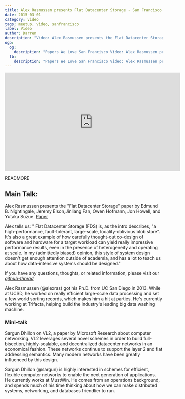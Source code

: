 ```yaml
---
title: Alex Rasmussen presents Flat Datacenter Storage - San Francisco 1/15
date: 2015-03-01
category: video
tags: meetup, video, sanfrancisco
label: Video
author: Darren
description: "Video: Alex Rasmussen presents the Flat Datacenter Storage paper at Papers We Love San Francisco on January 15, 2015"
ogp:
  og:
    description: "Papers We Love San Francisco Video: Alex Rasmussen presents Flat Datacenter Storage"
  fb:
    description: "Papers We Love San Francisco Video: Alex Rasmussen presents Flat Datacenter Storage"
---
```


<iframe class="video" width="560" height="315" src="https://www.youtube.com/embed/F7heZ9ZBWqI" frameborder="0" allowfullscreen></iframe>

READMORE

## Main Talk:

Alex Rasmussen presents the "Flat Datacenter Storage" paper by Edmund B. Nightingale, Jeremy Elson,Jinliang Fan, Owen Hofmann, Jon Howell, and Yutaka Suzue. [Paper](http://css.csail.mit.edu/6.824/2014/papers/fds.pdf)

Alex tells us: " Flat Datacenter Storage (FDS) is, as the intro describes, "a high-performance, fault-tolerant, large-scale, locality-oblivious blob store". It's also a great example of how carefully thought-out co-design of software and hardware for a target workload can yield really impressive performance results, even in the presence of heterogeneity and operating at scale. In my (admittedly biased) opinion, this style of system design doesn't get enough attention outside of academia, and has a lot to teach us about how data-intensive systems should be designed."

If you have any questions, thoughts, or related information, please visit our [*github-thread*](https://github.com/papers-we-love/papers-we-love/issues/198)

Alex Rasmussen (@alexras) got his Ph.D. from UC San Diego in 2013. While at UCSD, he worked on really efficient large-scale data processing and set a few world sorting records, which makes him a hit at parties. He's currently working at Trifacta, helping build the industry's leading big data washing machine.

### Mini-talk

Sargun Dhillon on VL2, a paper by Microsoft Research about computer networking. VL2 leverages several novel schemes in order to build full-bisection, highly-scalable, and decentralized datacenter networks in an economical fashion. These networks continue to support the layer 2 and flat addressing semantics. Many modern networks have been greatly influenced by this design.

Sargun Dhillon (@sargun) is highly interested in schemes for efficient, flexible computer networks to enable the next generation of applications. He currently works at MustWin. He comes from an operations background, and spends much of his time thinking about how we can make distributed systems, networking, and databases friendlier to run.
